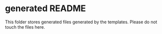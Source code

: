 # generated README

This folder stores generated files generated by the templates.
Please do not touch the files here.